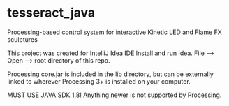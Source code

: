 # tesseract_java
Processing-based control system for interactive Kinetic LED and Flame FX sculptures

This project was created for IntelliJ Idea IDE
Install and run Idea. 
File --> Open --> root directory of this repo.

Processing core.jar is included in the lib directory, but can be externally linked to wherever Processing 3+ is installed on your computer.

MUST USE JAVA SDK 1.8! Anything newer is not supported by Processing.

